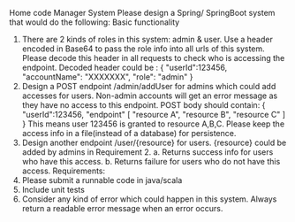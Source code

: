Home code
Manager System
Please design a Spring/ SpringBoot system that would do the following:
Basic functionality
1. There are 2 kinds of roles in this system: admin & user. Use a header encoded in
Base64 to pass the role info into all urls of this system. Please decode this header in all
requests to check who is accessing the endpoint.
Decoded header could be :
{
"userId":123456,
"accountName": "XXXXXXX",
"role": "admin"
}
2. Design a POST endpoint /admin/addUser for admins which could add accesses for
users. Non-admin accounts will get an error message as they have no access to this
endpoint. POST body should contain:
{
"userId":123456,
"endpoint" [
"resource A",
"resource B",
"resource C"
]
}
This means user 123456 is granted to resource A,B,C.
Please keep the access info in a file(instead of a database) for persistence.
3. Design another endpoint /user/{resource} for users. {resource} could be
added by admins in Requirement 2.
a. Returns success info for users who have this access.
b. Returns failure for users who do not have this access.
Requirements:
1. Please submit a runnable code in java/scala
2. Include unit tests
3. Consider any kind of error which could happen in this system. Always return a readable
error message when an error occurs.
